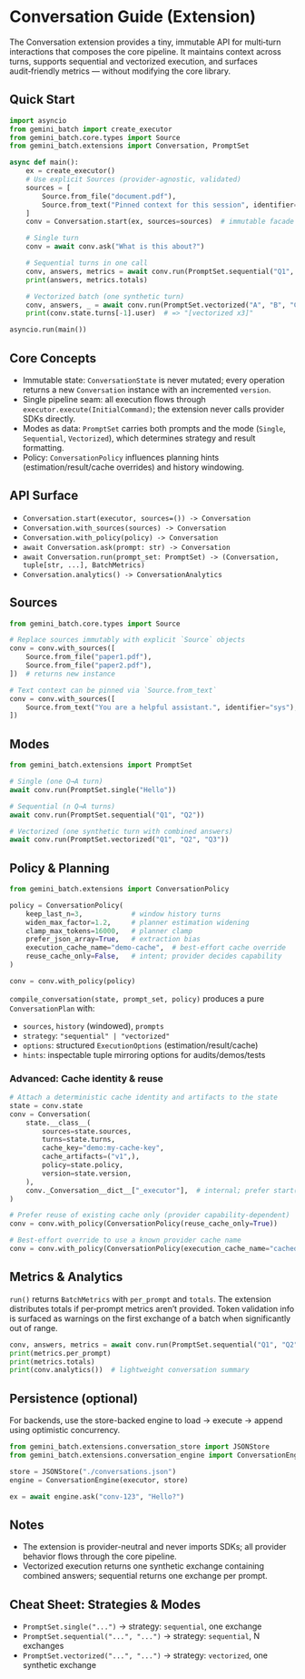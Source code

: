 # Conversation Guide (Extension)

The Conversation extension provides a tiny, immutable API for multi‑turn interactions that composes the core pipeline. It maintains context across turns, supports sequential and vectorized execution, and surfaces audit‑friendly metrics — without modifying the core library.

## Quick Start

```python
import asyncio
from gemini_batch import create_executor
from gemini_batch.core.types import Source
from gemini_batch.extensions import Conversation, PromptSet

async def main():
    ex = create_executor()
    # Use explicit Sources (provider‑agnostic, validated)
    sources = [
        Source.from_file("document.pdf"),
        Source.from_text("Pinned context for this session", identifier="preamble"),
    ]
    conv = Conversation.start(ex, sources=sources)  # immutable facade

    # Single turn
    conv = await conv.ask("What is this about?")

    # Sequential turns in one call
    conv, answers, metrics = await conv.run(PromptSet.sequential("Q1", "Q2"))
    print(answers, metrics.totals)

    # Vectorized batch (one synthetic turn)
    conv, answers, _ = await conv.run(PromptSet.vectorized("A", "B", "C"))
    print(conv.state.turns[-1].user)  # => "[vectorized x3]"

asyncio.run(main())
```

## Core Concepts

- Immutable state: `ConversationState` is never mutated; every operation returns a new `Conversation` instance with an incremented `version`.
- Single pipeline seam: all execution flows through `executor.execute(InitialCommand)`; the extension never calls provider SDKs directly.
- Modes as data: `PromptSet` carries both prompts and the mode (`Single`, `Sequential`, `Vectorized`), which determines strategy and result formatting.
- Policy: `ConversationPolicy` influences planning hints (estimation/result/cache overrides) and history windowing.

## API Surface

- `Conversation.start(executor, sources=()) -> Conversation`
- `Conversation.with_sources(sources) -> Conversation`
- `Conversation.with_policy(policy) -> Conversation`
- `await Conversation.ask(prompt: str) -> Conversation`
- `await Conversation.run(prompt_set: PromptSet) -> (Conversation, tuple[str, ...], BatchMetrics)`
- `Conversation.analytics() -> ConversationAnalytics`

## Sources

```python
from gemini_batch.core.types import Source

# Replace sources immutably with explicit `Source` objects
conv = conv.with_sources([
    Source.from_file("paper1.pdf"),
    Source.from_file("paper2.pdf"),
])  # returns new instance

# Text context can be pinned via `Source.from_text`
conv = conv.with_sources([
    Source.from_text("You are a helpful assistant.", identifier="sys"),
])
```

## Modes

```python
from gemini_batch.extensions import PromptSet

# Single (one Q→A turn)
await conv.run(PromptSet.single("Hello"))

# Sequential (n Q→A turns)
await conv.run(PromptSet.sequential("Q1", "Q2"))

# Vectorized (one synthetic turn with combined answers)
await conv.run(PromptSet.vectorized("Q1", "Q2", "Q3"))
```

## Policy & Planning

```python
from gemini_batch.extensions import ConversationPolicy

policy = ConversationPolicy(
    keep_last_n=3,            # window history turns
    widen_max_factor=1.2,     # planner estimation widening
    clamp_max_tokens=16000,   # planner clamp
    prefer_json_array=True,   # extraction bias
    execution_cache_name="demo-cache",  # best-effort cache override
    reuse_cache_only=False,   # intent; provider decides capability
)

conv = conv.with_policy(policy)
```

`compile_conversation(state, prompt_set, policy)` produces a pure `ConversationPlan` with:

- `sources`, `history` (windowed), `prompts`
- `strategy`: `"sequential" | "vectorized"`
- `options`: structured `ExecutionOptions` (estimation/result/cache)
- `hints`: inspectable tuple mirroring options for audits/demos/tests

### Advanced: Cache identity & reuse

```python
# Attach a deterministic cache identity and artifacts to the state
state = conv.state
conv = Conversation(
    state.__class__(
        sources=state.sources,
        turns=state.turns,
        cache_key="demo:my‑cache‑key",
        cache_artifacts=("v1",),
        policy=state.policy,
        version=state.version,
    ),
    conv._Conversation__dict__["_executor"],  # internal; prefer start() in real code
)

# Prefer reuse of existing cache only (provider capability‑dependent)
conv = conv.with_policy(ConversationPolicy(reuse_cache_only=True))

# Best‑effort override to use a known provider cache name
conv = conv.with_policy(ConversationPolicy(execution_cache_name="cachedContents/xyz"))
```

## Metrics & Analytics

`run()` returns `BatchMetrics` with `per_prompt` and `totals`. The extension distributes totals if per‑prompt metrics aren’t provided. Token validation info is surfaced as warnings on the first exchange of a batch when significantly out of range.

```python
conv, answers, metrics = await conv.run(PromptSet.sequential("Q1", "Q2"))
print(metrics.per_prompt)
print(metrics.totals)
print(conv.analytics())  # lightweight conversation summary
```

## Persistence (optional)

For backends, use the store-backed engine to load → execute → append using optimistic concurrency.

```python
from gemini_batch.extensions.conversation_store import JSONStore
from gemini_batch.extensions.conversation_engine import ConversationEngine

store = JSONStore("./conversations.json")
engine = ConversationEngine(executor, store)

ex = await engine.ask("conv-123", "Hello?")
```

## Notes

- The extension is provider-neutral and never imports SDKs; all provider behavior flows through the core pipeline.
- Vectorized execution returns one synthetic exchange containing combined answers; sequential returns one exchange per prompt.

## Cheat Sheet: Strategies & Modes

- `PromptSet.single("...")` → strategy: `sequential`, one exchange
- `PromptSet.sequential("...", "...")` → strategy: `sequential`, N exchanges
- `PromptSet.vectorized("...", "...")` → strategy: `vectorized`, one synthetic exchange
